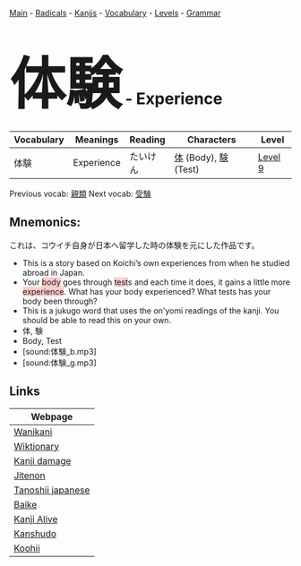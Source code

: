 <style> bigfont {font-size: 100px}</style>
[Main](../README.md) -
[Radicals](../radicals.md) -
[Kanjis](../kanjis.md) -
[Vocabulary](../vocabulary.md) -
[Levels](../levels.md) -
[Grammar](../grammar.md)
# <bigfont> 体験</bigfont> - Experience 

| Vocabulary | Meanings | Reading | Characters | Level |
| --- | --- | --- | --- | --- |
| 体験 | Experience | たいけん |  [体](../kanjis/体.md) (Body), [験](../kanjis/験.md) (Test) | [Level 9](../levels/wk_level9.md) |

Previous vocab: [親類](親類.md) Next vocab: [受験](受験.md) 

## Mnemonics:
これは、コウイチ自身が日本へ留学した時の体験を元にした作品です。
* This is a story based on Koichi’s own experiences from when he studied abroad in Japan.
* Your <span style="background-color:#ffcccb"> body</span> goes through <span style="background-color:#ffcccb"> test</span>s and each time it does, it gains a little more <span style="background-color:#ffcccb"> experience</span>. What has your body experienced? What tests has your body been through?
* This is a jukugo word that uses the on'yomi readings of the kanji. You should be able to read this on your own.
* 体, 験
* Body, Test
* [sound:体験_b.mp3]
* [sound:体験_g.mp3]


## Links 

| Webpage |
| --- |
| [Wanikani          ](https://www.wanikani.com/kanji/体験) |
| [Wiktionary        ](https://en.wiktionary.org/wiki/体験) |
| [Kanji damage      ](http://www.kanjidamage.com/kanji/search?utf8=✓&q=体験) |
| [Jitenon           ](https://jitenon.com/kanji/体験) |
| [Tanoshii japanese ](https://www.tanoshiijapanese.com/dictionary/kanji.cfm?k=体験) |
| [Baike             ](https://baike.baidu.com/item/体験) |
| [Kanji Alive       ](https://app.kanjialive.com/体験) |
| [Kanshudo          ](https://www.kanshudo.com/searchmn?q=体験) |
| [Koohii            ](https://kanji.koohii.com/study/kanji/体験) |
